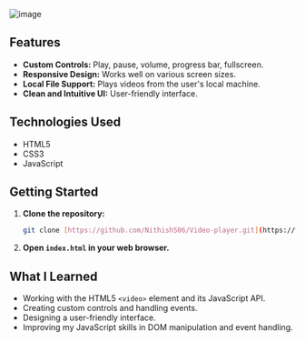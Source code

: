 ![image](https://github.com/user-attachments/assets/b68a6132-7fb3-4f7e-b4a8-f7a3908054b1)

## Features

* **Custom Controls:** Play, pause, volume, progress bar, fullscreen.
* **Responsive Design:** Works well on various screen sizes.
* **Local File Support:** Plays videos from the user's local machine.
* **Clean and Intuitive UI:** User-friendly interface.

## Technologies Used

* HTML5
* CSS3
* JavaScript

## Getting Started

1.  **Clone the repository:**
    ```bash
    git clone [https://github.com/NithishS06/Video-player.git](https://www.google.com/search?q=https://github.com/NithishS06/Video-player.git)
    ```
2.  **Open `index.html` in your web browser.**

## What I Learned

* Working with the HTML5 `<video>` element and its JavaScript API.
* Creating custom controls and handling events.
* Designing a user-friendly interface.
* Improving my JavaScript skills in DOM manipulation and event handling.

